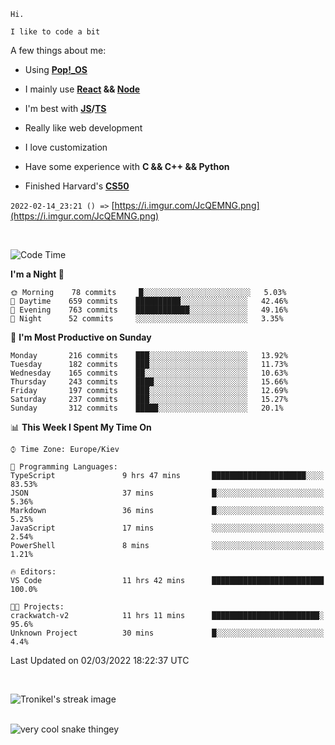 ```
Hi.

I like to code a bit
```

A few things about me:

-   Using **[Pop!\_OS](https://pop.system76.com/)**

-   I mainly use **[React](https://reactjs.org/) && [Node](https://nodejs.org/en/)**

-   I'm best with **[JS](https://www.javascript.com/)/[TS](https://www.typescriptlang.org/)**

-   Really like web development

-   I love customization

-   Have some experience with **C && C++ && Python**

-   Finished Harvard's **[CS50](https://cs50.harvard.edu)**

`2022-02-14_23:21 () =>` [https://i.imgur.com/JcQEMNG.png](https://i.imgur.com/JcQEMNG.png)

<br>

<!--START_SECTION:waka-->
![Code Time](http://img.shields.io/badge/Code%20Time-397%20hrs%2030%20mins-blue)

**I'm a Night 🦉** 

```text
🌞 Morning    78 commits     █░░░░░░░░░░░░░░░░░░░░░░░░   5.03% 
🌆 Daytime    659 commits    ██████████░░░░░░░░░░░░░░░   42.46% 
🌃 Evening    763 commits    ████████████░░░░░░░░░░░░░   49.16% 
🌙 Night      52 commits     ░░░░░░░░░░░░░░░░░░░░░░░░░   3.35%

```
📅 **I'm Most Productive on Sunday** 

```text
Monday       216 commits    ███░░░░░░░░░░░░░░░░░░░░░░   13.92% 
Tuesday      182 commits    ███░░░░░░░░░░░░░░░░░░░░░░   11.73% 
Wednesday    165 commits    ██░░░░░░░░░░░░░░░░░░░░░░░   10.63% 
Thursday     243 commits    ████░░░░░░░░░░░░░░░░░░░░░   15.66% 
Friday       197 commits    ███░░░░░░░░░░░░░░░░░░░░░░   12.69% 
Saturday     237 commits    ███░░░░░░░░░░░░░░░░░░░░░░   15.27% 
Sunday       312 commits    █████░░░░░░░░░░░░░░░░░░░░   20.1%

```


📊 **This Week I Spent My Time On** 

```text
⌚︎ Time Zone: Europe/Kiev

💬 Programming Languages: 
TypeScript               9 hrs 47 mins       █████████████████████░░░░   83.53% 
JSON                     37 mins             █░░░░░░░░░░░░░░░░░░░░░░░░   5.36% 
Markdown                 36 mins             █░░░░░░░░░░░░░░░░░░░░░░░░   5.25% 
JavaScript               17 mins             ░░░░░░░░░░░░░░░░░░░░░░░░░   2.54% 
PowerShell               8 mins              ░░░░░░░░░░░░░░░░░░░░░░░░░   1.21%

🔥 Editors: 
VS Code                  11 hrs 42 mins      █████████████████████████   100.0%

🐱‍💻 Projects: 
crackwatch-v2            11 hrs 11 mins      ████████████████████████░   95.6% 
Unknown Project          30 mins             █░░░░░░░░░░░░░░░░░░░░░░░░   4.4%

```


 Last Updated on 02/03/2022 18:22:37 UTC
<!--END_SECTION:waka-->

<br>

<p><img align="center" src="https://github-readme-streak-stats.herokuapp.com/?user=Trunkelis&theme=dark" alt="Tronikel's streak image" /></p>

<br>

<img title="" src="https://raw.githubusercontent.com/Trunkelis/Trunkelis/output/github-contribution-grid-snake.svg" alt="very cool snake thingey" data-align="left">
